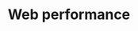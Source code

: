 ---
order: 7
view: Category
lang: pt-BR

title: Web performance
description: Otimização é uma meta complexa, performance ajudar na experiência do usuário e SEO. Confira algumas dicas e boas práticas de como otimizar sua aplicação
slug: web-performance
tags: []

meta:
  - property: og:image
    content: https://htmlmoderno.com.br/html-moderno-image-share.png
  - name: twitter:image
    content: https://htmlmoderno.com.br/html-moderno-image-share.png
---